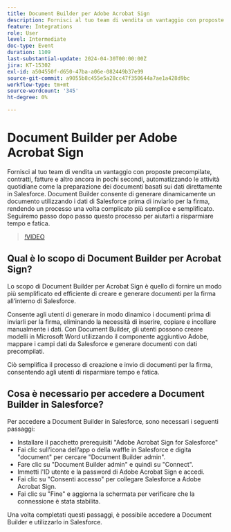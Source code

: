 ```yaml
---
title: Document Builder per Adobe Acrobat Sign
description: Fornisci al tuo team di vendita un vantaggio con proposte precompilate, contratti, fatture e altro ancora in pochi secondi, automatizzando le attività quotidiane come la preparazione dei documenti basati sui dati direttamente in Salesforce. Document Builder consente di generare dinamicamente un documento utilizzando i dati di Salesforce prima di inviarlo per la firma, rendendo un processo una volta complicato più semplice e semplificato.
feature: Integrations
role: User
level: Intermediate
doc-type: Event
duration: 1109
last-substantial-update: 2024-04-30T00:00:00Z
jira: KT-15302
exl-id: a504550f-d650-47ba-a06e-082449b37e99
source-git-commit: a9055b8c455e5a28cc47f350644a7ae1a428d9bc
workflow-type: tm+mt
source-wordcount: '345'
ht-degree: 0%

---
```


# Document Builder per Adobe Acrobat Sign

Fornisci al tuo team di vendita un vantaggio con proposte precompilate, contratti, fatture e altro ancora in pochi secondi, automatizzando le attività quotidiane come la preparazione dei documenti basati sui dati direttamente in Salesforce. Document Builder consente di generare dinamicamente un documento utilizzando i dati di Salesforce prima di inviarlo per la firma, rendendo un processo una volta complicato più semplice e semplificato. Seguiremo passo dopo passo questo processo per aiutarti a risparmiare tempo e fatica.

>[!VIDEO](https://video.tv.adobe.com/v/3428193/?learn=on)

## Qual è lo scopo di Document Builder per Acrobat Sign?

Lo scopo di Document Builder per Acrobat Sign è quello di fornire un modo più semplificato ed efficiente di creare e generare documenti per la firma all’interno di Salesforce.

Consente agli utenti di generare in modo dinamico i documenti prima di inviarli per la firma, eliminando la necessità di inserire, copiare e incollare manualmente i dati. Con Document Builder, gli utenti possono creare modelli in Microsoft Word utilizzando il componente aggiuntivo Adobe, mappare i campi dati da Salesforce e generare documenti con dati precompilati.

Ciò semplifica il processo di creazione e invio di documenti per la firma, consentendo agli utenti di risparmiare tempo e fatica.

## Cosa è necessario per accedere a Document Builder in Salesforce?

Per accedere a Document Builder in Salesforce, sono necessari i seguenti passaggi:

* Installare il pacchetto prerequisiti &quot;Adobe Acrobat Sign for Salesforce&quot;
* Fai clic sull’icona dell’app o della waffle in Salesforce e digita &quot;document&quot; per cercare &quot;Document Builder admin&quot;.
* Fare clic su &quot;Document Builder admin&quot; e quindi su &quot;Connect&quot;.
* Immetti l&#39;ID utente e la password di Adobe Acrobat Sign e accedi.
* Fai clic su &quot;Consenti accesso&quot; per collegare Salesforce a Adobe Acrobat Sign.
* Fai clic su &quot;Fine&quot; e aggiorna la schermata per verificare che la connessione è stata stabilita.

Una volta completati questi passaggi, è possibile accedere a Document Builder e utilizzarlo in Salesforce.
